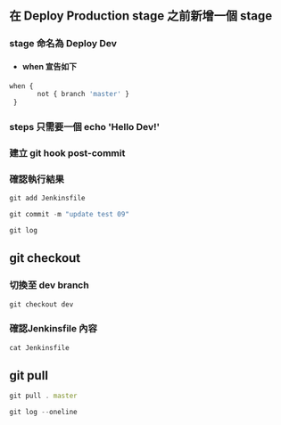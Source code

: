 ## 在 Deploy Production stage 之前新增一個 stage
### stage 命名為 Deploy Dev
* #### when 宣告如下
 ```js
 when {
        not { branch 'master' }
  }
```
### steps 只需要一個 echo 'Hello Dev!'
### 建立 git hook post-commit

### 確認執行結果
```js
git add Jenkinsfile
```
```js
git commit -m "update test 09"
```
```js
git log
```

## git checkout
### 切換至 dev branch
```js
git checkout dev
```

### 確認Jenkinsfile 內容
```js
cat Jenkinsfile
```
## git pull
```js
git pull . master
```
```js
git log --oneline
```
